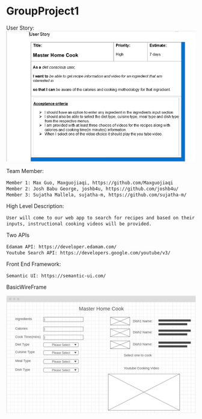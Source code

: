 # GroupProject1

User Story:
![userstory](./project-1_user-story.png)

Team Member:
```
Member 1: Max Guo, Maxguojiaqi, https://github.com/Maxguojiaqi
Member 2: Josh Babu George, joshb4u, https://github.com/joshb4u/
Member 3: Sujatha Mallela, sujatha-m, https://github.com/sujatha-m/
```

High Level Description:
```
User will come to our web app to search for recipes and based on their inputs, instructional cooking videos will be provided.
```

Two APIs

```
Edamam API: https://developer.edamam.com/
Youtube Search API: https://developers.google.com/youtube/v3/
```

Front End Framework:
```
Semantic UI: https://semantic-ui.com/
```

BasicWireFrame

![wireframe](./utilities/wireframe.jpg)